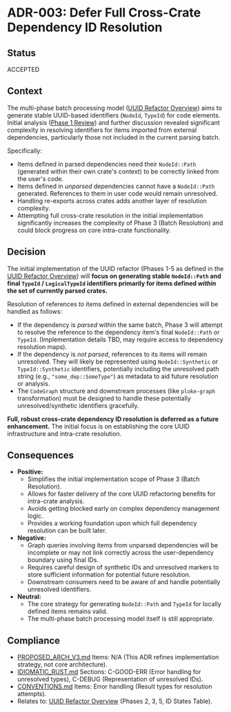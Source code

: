 # ADR-003: Defer Full Cross-Crate Dependency ID Resolution

## Status
ACCEPTED

## Context
The multi-phase batch processing model ([UUID Refactor Overview](docs/plans/uuid_refactor/00_overview_batch_processing_model.md)) aims to generate stable UUID-based identifiers (`NodeId`, `TypeId`) for code elements. Initial analysis ([Phase 1 Review](docs/plans/uuid_refactor/01a_phase1_discover_review.md)) and further discussion revealed significant complexity in resolving identifiers for items imported from external dependencies, particularly those not included in the current parsing batch.

Specifically:
- Items defined in parsed dependencies need their `NodeId::Path` (generated within their own crate's context) to be correctly linked from the user's code.
- Items defined in *unparsed* dependencies cannot have a `NodeId::Path` generated. References to them in user code would remain unresolved.
- Handling re-exports across crates adds another layer of resolution complexity.
- Attempting full cross-crate resolution in the initial implementation significantly increases the complexity of Phase 3 (Batch Resolution) and could block progress on core intra-crate functionality.

## Decision
The initial implementation of the UUID refactor (Phases 1-5 as defined in the [UUID Refactor Overview](docs/plans/uuid_refactor/00_overview_batch_processing_model.md)) will **focus on generating stable `NodeId::Path` and final `TypeId` / `LogicalTypeId` identifiers primarily for items defined *within* the set of currently parsed crates.**

Resolution of references *to* items defined in external dependencies will be handled as follows:
- If the dependency is *parsed* within the same batch, Phase 3 will attempt to resolve the reference to the dependency item's final `NodeId::Path` or `TypeId`. (Implementation details TBD, may require access to dependency resolution maps).
- If the dependency is *not parsed*, references to its items will remain unresolved. They will likely be represented using `NodeId::Synthetic` or `TypeId::Synthetic` identifiers, potentially including the unresolved path string (e.g., `"some_dep::SomeType"`) as metadata to aid future resolution or analysis.
- The `CodeGraph` structure and downstream processes (like `ploke-graph` transformation) must be designed to handle these potentially unresolved/synthetic identifiers gracefully.

**Full, robust cross-crate dependency ID resolution is deferred as a future enhancement.** The initial focus is on establishing the core UUID infrastructure and intra-crate resolution.

## Consequences
- **Positive:**
    - Simplifies the initial implementation scope of Phase 3 (Batch Resolution).
    - Allows for faster delivery of the core UUID refactoring benefits for intra-crate analysis.
    - Avoids getting blocked early on complex dependency management logic.
    - Provides a working foundation upon which full dependency resolution can be built later.
- **Negative:**
    - Graph queries involving items from unparsed dependencies will be incomplete or may not link correctly across the user-dependency boundary using final IDs.
    - Requires careful design of synthetic IDs and unresolved markers to store sufficient information for potential future resolution.
    - Downstream consumers need to be aware of and handle potentially unresolved identifiers.
- **Neutral:**
    - The core strategy for generating `NodeId::Path` and `TypeId` for locally defined items remains valid.
    - The multi-phase batch processing model itself is still appropriate.

## Compliance
- [PROPOSED_ARCH_V3.md](/PROPOSED_ARCH_V3.md) Items: N/A (This ADR refines implementation strategy, not core architecture).
- [IDIOMATIC_RUST.md](ai_workflow/AI_Always_Instructions/IDIOMATIC_RUST.md) Sections: C-GOOD-ERR (Error handling for unresolved types), C-DEBUG (Representation of unresolved IDs).
- [CONVENTIONS.md](ai_workflow/AI_Always_Instructions/CONVENTIONS.md) Items: Error handling (Result types for resolution attempts).
- Relates to: [UUID Refactor Overview](docs/plans/uuid_refactor/00_overview_batch_processing_model.md) (Phases 2, 3, 5, ID States Table).
